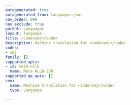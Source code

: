 ```yaml
---
autogenerated: true
autogenerated_from: languages.json
nav_order: 999
nav_exclude: true
parent: Languages
layout: language
title: <code>smj</code>
description: Machine translation for <code>smj</code>
codes:
- smj
family: []
supported_apis:
- id: meta-nllb
  name: Meta NLLB-200
supported_qe_apis: []
seo:
  name: Machine translation for <code>smj</code>
  type: Language

---
```


